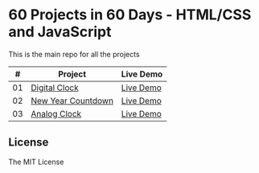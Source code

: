 # 60 Projects in 60 Days - HTML/CSS and JavaScript

This is the main repo for all the projects

|  #  | Project                                                                                                                     | Live Demo                                                                         |
| :-: | --------------------------------------------------------------------------------------------------------------------------- | --------------------------------------------------------------------------------- |
| 01  | [Digital Clock](https://github.com/Shivakarka/60Days60Projects/tree/main/1.%20Digital%20Clock)                              | [Live Demo](https://codepen.io/Shivakarka-the-decoder/full/KKbPppr)
| 02  | [New Year Countdown](https://github.com/Shivakarka/60Days60Projects/tree/main/2.%20New%20Year%20Countdown)                  | [Live Demo](https://codepen.io/Shivakarka-the-decoder/full/BavBrZe)
| 03  | [Analog Clock](https://github.com/Shivakarka/60Days60Projects/tree/main/3.%20Analog%20Clock)                                | [Live Demo](https://codepen.io/Shivakarka-the-decoder/full/OJrJVLm)




## License

The MIT License

